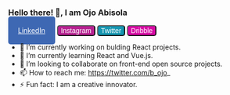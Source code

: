 ### Hello there! 👋, I am Ojo Abisola

<div>
<a href="https://www.linkedin.com/in/abisola-ojo-" style="background-color: #3e68b3; font-size:14px; border-radius: 5px; color: white; padding: 20px;">LinkedIn</a>
<a href="https://www.instagram.com/bojodiva/"><button style=" background: #b62291; font-size: 14px; border-radius: 5px; color:white;">Instagram</button></a>
<a href=""><button style=" background: #1696b1; font-size: 14px; border-radius: 5px; color:white;">Twitter</button></a>
<a href="https://dribbble.com/bojodiva"><button style=" background:#d60ca4 ; font-size: 14px; border-radius: 5px; color:white;">Dribble</button></a>
</div>


- 🔭 I’m currently working on bulding React projects.
- 🌱 I’m currently learning React and Vue.js.
- 👯 I’m looking to collaborate on front-end open source projects.
- 📫 How to reach me: https://twitter.com/b_ojo_
- ⚡ Fun fact: I am a creative innovator.





<!--
**bojodiva/bojodiva** is a ✨ _special_ ✨ repository because its `README.md` (this file) appears on your GitHub profile.

Here are some ideas to get you started:

- 🤔 I’m looking for help with ...
- 💬 Ask me about ...
- 😄 Pronouns: ...
-->
